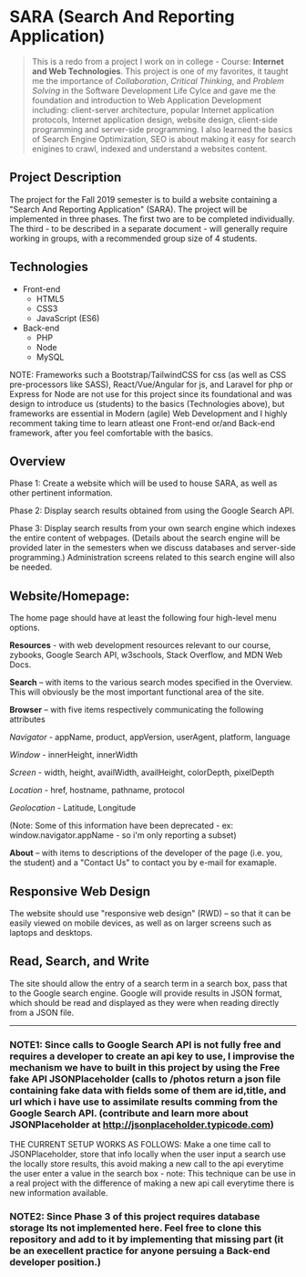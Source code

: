 # SARA (Search And Reporting Application)

>This is a redo from a project I work on in college - Course: **Internet and Web Technologies**. This project is one of my favorites, it taught me the importance of *Collaboration*, *Critical Thinking*, and *Problem Solving* in the Software Development Life Cylce and gave me the foundation and introduction to Web Application Development including: client-server architecture, popular Internet application protocols, Internet application design, website design, client-side programming and server-side programming. I also learned the basics of Search Engine Optimization, SEO is about making it easy for search enigines to crawl, indexed and understand a websites content.

## Project Description

The project for the Fall 2019 semester is to build a website containing a "Search And Reporting Application" (SARA). The project will be implemented in three phases. The first two are to be completed individually. The third - to be described in a separate document - will generally require working in groups, with a recommended group size of 4 students.

## Technologies
* Front-end 
    * HTML5
    * CSS3
    * JavaScript (ES6)
* Back-end
    * PHP
    * Node
    * MySQL

NOTE: Frameworks such a Bootstrap/TailwindCSS for css (as well as CSS pre-processors like SASS), React/Vue/Angular for js, and Laravel for php or Express for Node are not use for this project since its foundational and was design to introduce us (students) to the basics (Technologies above), but frameworks are essential in Modern (agile) Web Development and I highly recomment taking time to learn atleast one Front-end or/and Back-end framework, after you feel comfortable with the basics.

## Overview

Phase 1: Create a website which will be used to house SARA, as well as other pertinent information.

Phase 2: Display search results obtained from using the Google Search API.

Phase 3: Display search results from your own search engine which indexes the entire content of webpages. (Details about the search engine will be provided later in the semesters when we discuss databases and server-side programming.) Administration screens related to this search engine will also be needed.
 

## Website/Homepage:
 

The home page should have at least the following four high-level menu options.

**Resources** - with web development resources relevant to our course, zybooks, Google Search API, w3schools, Stack Overflow, and MDN Web Docs.

**Search** – with items to the various search modes specified in the Overview. This will obviously be the most important functional area of the site.

**Browser** – with five items respectively communicating the following attributes

*Navigator* - appName, product, appVersion, userAgent, platform, language

*Window* - innerHeight, innerWidth

*Screen* - width, height, availWidth, availHeight, colorDepth, pixelDepth

*Location* - href, hostname, pathname, protocol

*Geolocation* - Latitude, Longitude

(Note: Some of this information have been deprecated - ex: window.navigator.appName - so i'm only reporting a subset)

**About** – with items to descriptions of the developer of the page (i.e. you, the student) and a "Contact Us" to contact you by e-mail for examaple.

 

## Responsive Web Design
 

The website should use "responsive web design" (RWD) – so that it can be easily viewed on mobile devices, as well as on larger screens such as laptops and desktops.

## Read, Search, and Write

The site should allow the entry of a search term in a search box, pass that to the Google search engine. Google will provide results in JSON format, which should be read and displayed as they were when reading directly from a JSON file.

___

### NOTE1: Since calls to Google Search API is not fully free and requires a developer to create an api key to use, I improvise the mechanism we have to built in this project by using the Free fake API JSONPlaceholder (calls to /photos return a json file containing fake data with fields some of them are id,title, and url which i have use to assimilate results comming from the Google Search API. (contribute and learn more about JSONPlaceholder at http://jsonplaceholder.typicode.com) 
THE CURRENT SETUP WORKS AS FOLLOWS: Make a one time call to JSONPlaceholder, store that info locally when the user input a search use the locally store results, this avoid making a new call to the api everytime the user enter a value in the search box - note: This technique can be use in a real project with the difference of making a new api call everytime there is new information available.

### NOTE2: Since Phase 3 of this project requires database storage Its not implemented here. Feel free to clone this repository and add to it by implementing that missing part (it be an execellent practice for anyone persuing a Back-end developer position.)